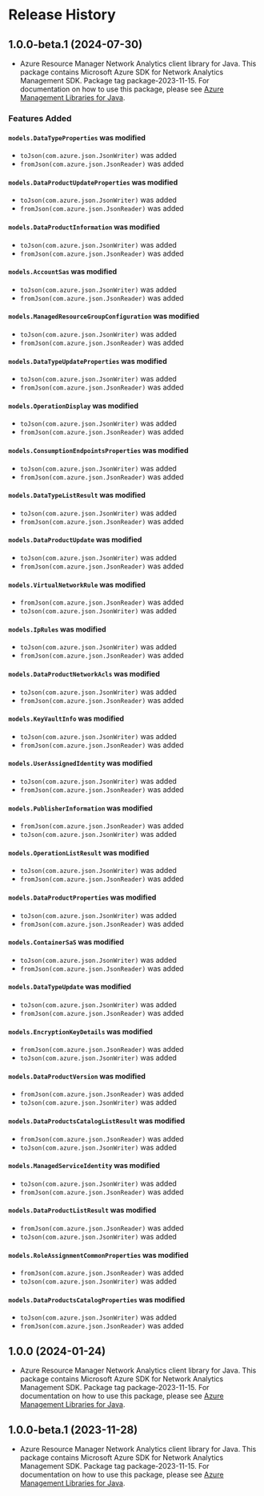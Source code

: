 # Release History

## 1.0.0-beta.1 (2024-07-30)

- Azure Resource Manager Network Analytics client library for Java. This package contains Microsoft Azure SDK for Network Analytics Management SDK.  Package tag package-2023-11-15. For documentation on how to use this package, please see [Azure Management Libraries for Java](https://aka.ms/azsdk/java/mgmt).

### Features Added

#### `models.DataTypeProperties` was modified

* `toJson(com.azure.json.JsonWriter)` was added
* `fromJson(com.azure.json.JsonReader)` was added

#### `models.DataProductUpdateProperties` was modified

* `toJson(com.azure.json.JsonWriter)` was added
* `fromJson(com.azure.json.JsonReader)` was added

#### `models.DataProductInformation` was modified

* `toJson(com.azure.json.JsonWriter)` was added
* `fromJson(com.azure.json.JsonReader)` was added

#### `models.AccountSas` was modified

* `toJson(com.azure.json.JsonWriter)` was added
* `fromJson(com.azure.json.JsonReader)` was added

#### `models.ManagedResourceGroupConfiguration` was modified

* `toJson(com.azure.json.JsonWriter)` was added
* `fromJson(com.azure.json.JsonReader)` was added

#### `models.DataTypeUpdateProperties` was modified

* `toJson(com.azure.json.JsonWriter)` was added
* `fromJson(com.azure.json.JsonReader)` was added

#### `models.OperationDisplay` was modified

* `toJson(com.azure.json.JsonWriter)` was added
* `fromJson(com.azure.json.JsonReader)` was added

#### `models.ConsumptionEndpointsProperties` was modified

* `toJson(com.azure.json.JsonWriter)` was added
* `fromJson(com.azure.json.JsonReader)` was added

#### `models.DataTypeListResult` was modified

* `toJson(com.azure.json.JsonWriter)` was added
* `fromJson(com.azure.json.JsonReader)` was added

#### `models.DataProductUpdate` was modified

* `toJson(com.azure.json.JsonWriter)` was added
* `fromJson(com.azure.json.JsonReader)` was added

#### `models.VirtualNetworkRule` was modified

* `fromJson(com.azure.json.JsonReader)` was added
* `toJson(com.azure.json.JsonWriter)` was added

#### `models.IpRules` was modified

* `toJson(com.azure.json.JsonWriter)` was added
* `fromJson(com.azure.json.JsonReader)` was added

#### `models.DataProductNetworkAcls` was modified

* `toJson(com.azure.json.JsonWriter)` was added
* `fromJson(com.azure.json.JsonReader)` was added

#### `models.KeyVaultInfo` was modified

* `toJson(com.azure.json.JsonWriter)` was added
* `fromJson(com.azure.json.JsonReader)` was added

#### `models.UserAssignedIdentity` was modified

* `toJson(com.azure.json.JsonWriter)` was added
* `fromJson(com.azure.json.JsonReader)` was added

#### `models.PublisherInformation` was modified

* `fromJson(com.azure.json.JsonReader)` was added
* `toJson(com.azure.json.JsonWriter)` was added

#### `models.OperationListResult` was modified

* `toJson(com.azure.json.JsonWriter)` was added
* `fromJson(com.azure.json.JsonReader)` was added

#### `models.DataProductProperties` was modified

* `toJson(com.azure.json.JsonWriter)` was added
* `fromJson(com.azure.json.JsonReader)` was added

#### `models.ContainerSaS` was modified

* `toJson(com.azure.json.JsonWriter)` was added
* `fromJson(com.azure.json.JsonReader)` was added

#### `models.DataTypeUpdate` was modified

* `toJson(com.azure.json.JsonWriter)` was added
* `fromJson(com.azure.json.JsonReader)` was added

#### `models.EncryptionKeyDetails` was modified

* `fromJson(com.azure.json.JsonReader)` was added
* `toJson(com.azure.json.JsonWriter)` was added

#### `models.DataProductVersion` was modified

* `fromJson(com.azure.json.JsonReader)` was added
* `toJson(com.azure.json.JsonWriter)` was added

#### `models.DataProductsCatalogListResult` was modified

* `fromJson(com.azure.json.JsonReader)` was added
* `toJson(com.azure.json.JsonWriter)` was added

#### `models.ManagedServiceIdentity` was modified

* `toJson(com.azure.json.JsonWriter)` was added
* `fromJson(com.azure.json.JsonReader)` was added

#### `models.DataProductListResult` was modified

* `fromJson(com.azure.json.JsonReader)` was added
* `toJson(com.azure.json.JsonWriter)` was added

#### `models.RoleAssignmentCommonProperties` was modified

* `fromJson(com.azure.json.JsonReader)` was added
* `toJson(com.azure.json.JsonWriter)` was added

#### `models.DataProductsCatalogProperties` was modified

* `toJson(com.azure.json.JsonWriter)` was added
* `fromJson(com.azure.json.JsonReader)` was added

## 1.0.0 (2024-01-24)

- Azure Resource Manager Network Analytics client library for Java. This package contains Microsoft Azure SDK for Network Analytics Management SDK.  Package tag package-2023-11-15. For documentation on how to use this package, please see [Azure Management Libraries for Java](https://aka.ms/azsdk/java/mgmt).

## 1.0.0-beta.1 (2023-11-28)

- Azure Resource Manager Network Analytics client library for Java. This package contains Microsoft Azure SDK for Network Analytics Management SDK.  Package tag package-2023-11-15. For documentation on how to use this package, please see [Azure Management Libraries for Java](https://aka.ms/azsdk/java/mgmt).
